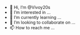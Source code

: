 - 👋 Hi, I’m @Vivoy20s
- 👀 I’m interested in ...
- 🌱 I’m currently learning ...
- 💞️ I’m looking to collaborate on ...
- 📫 How to reach me ...

<!---
Vivoy20s/Vivoy20s is a ✨ special ✨ repository because its `README.md` (this file) appears on your GitHub profile.
You can click the Preview link to take a look at your changes.
--->
